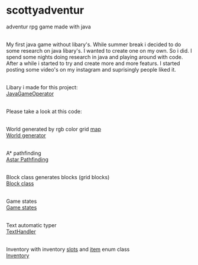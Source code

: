 # scottyadventur
adventur rpg game made with java<br><br>

My first java game without libary's.
While summer break i decided to do some research on java libary's. I wanted to create one on my own. So i did. I spend some nights doing research in java and playing around with code. 
After a while i started to try and create more and more featurs.
I started posting some video's on my instagram and suprisingly people liked it. <br><br>

Libary i made for this project:<br>
[JavaGameOperator](https://github.com/jscotty/JavaGameOperator)<br><br>

Please take a look at this code:<br><br>

World generated by rgb color grid [map](https://github.com/jscotty/scottyadventur/blob/master/src/my/game/sprites/map.png)<br>
[World generator](https://github.com/jscotty/scottyadventur/blob/master/src/my/game/generator/World.java)<br><br>

A* pathfinding<br>
[Astar Pathfinding](https://github.com/jscotty/scottyadventur/blob/master/src/my/game/pathfinding/AStar.java)<br><br>

Block class generates blocks (grid blocks)<br>
[Block class](https://github.com/jscotty/scottyadventur/blob/master/src/my/game/generator/Block.java)<br><br>

Game states<br>
[Game states](https://github.com/jscotty/scottyadventur/tree/master/src/my/game/state)<br><br>

Text automatic typer<br>
[TextHandler](https://github.com/jscotty/scottyadventur/blob/master/src/my/game/handler/TextHandler.java)<br><br>

Inventory with inventory [slots](https://github.com/jscotty/scottyadventur/blob/master/src/my/game/inventory/InvSlot.java) and [item](https://github.com/jscotty/scottyadventur/blob/master/src/my/game/inventory/Item.java) enum class<br>
[Inventory](https://github.com/jscotty/scottyadventur/tree/master/src/my/game/inventory)<br><br>

